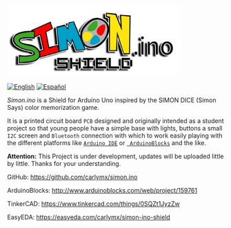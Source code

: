 <img src="imgs/logo/Web/10x/simon-logo.png" alt="logo" width="400"/>

[![](https://img.shields.io/badge/Language%3A-English-blue "English")](README.md)  [![](https://img.shields.io/badge/Language%3A-Español-red "Español")](README.es-ES.md)

*Simon.ino* is a Shield for Arduino Uno inspired by the SIMON DICE (Simon Says) color memorization game.

It is a printed circuit board `PCB` designed and originally intended as a student project so that young people have a simple base with lights, buttons a small` I2C` screen and `Bluetooth` connection with which to work easily playing with the different platforms like [`Arduino IDE`](https://www.arduino.cc/en/main/software) or [` ArduinoBlocks`](http://www.arduinoblocks.com/) and the like.

**Attention:** This Project is under development, updates will be uploaded little by little. Thanks for your understanding.


GitHub: https://github.com/carlymx/simon.ino

ArduinoBlocks: http://www.arduinoblocks.com/web/project/159761

TinkerCAD:  https://www.tinkercad.com/things/0SQZt1JyzZw

EasyEDA: https://easyeda.com/carlymx/simon-ino-shield
